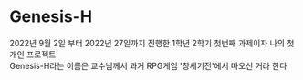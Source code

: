 # Genesis-H
2022년 9월 2일 부터 2022년 27일까지 진행한 1학년 2학기 첫번째 과제이자 나의 첫 개인 프로젝트</br>
Genesis-H라는 이름은 교수님께서 과거 RPG게임 '창세기전'에서 따오신 거라 한다
